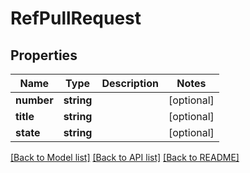 # RefPullRequest

## Properties

Name | Type | Description | Notes
------------ | ------------- | ------------- | -------------
**number** | **string** |  | [optional] 
**title** | **string** |  | [optional] 
**state** | **string** |  | [optional] 

[[Back to Model list]](../../README.md#documentation-for-models) [[Back to API list]](../../README.md#documentation-for-api-endpoints) [[Back to README]](../../README.md)


